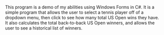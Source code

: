 This program is a demo of my abilities using Windows Forms in C#. It is a simple program that allows the user to select a tennis player off of a dropdown menu, then click to see how many total US Open wins they have. It also calculates the total back-to-back US Open winners, and allows the user to see a historical list of winners. 
